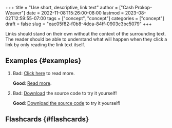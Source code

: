 +++
title = "Use short, descriptive, link text"
author = ["Cash Prokop-Weaver"]
date = 2022-11-08T15:26:00-08:00
lastmod = 2023-08-02T12:59:55-07:00
tags = ["concept", "concept"]
categories = ["concept"]
draft = false
slug = "eac05f82-f0b8-4dca-84ff-0903c3bc5079"
+++

Links should stand on their own without the context of the surrounding text. The reader should be able to understand what will happen when they click a link by only reading the link text itself.


## Examples {#examples}

1.  Bad: [Click here](http://example.com) to read more.

    **Good**: [Read more](http://example.com).

2.  Bad: [Download](http:example.com) the source code to try it yourself!

    **Good**: [Download the source code](http:example.com) to try it yourself!


## Flashcards {#flashcards}
